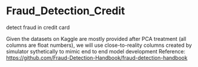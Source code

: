 # Fraud_Detection_Credit
detect fraud in credit card

Given the datasets on Kaggle are mostly provided after PCA treatment (all columns are float numbers), we will use close-to-reality columns created by simulator sythetically to mimic end to end model development
Reference:
https://github.com/Fraud-Detection-Handbook/fraud-detection-handbook
